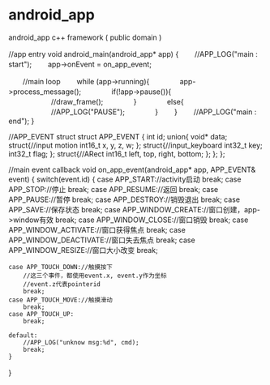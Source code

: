 # android_app
android_app c++ framework ( public domain )

//app entry
void android_main(android_app* app)
{
　　//APP_LOG("main : start");
　　app->onEvent = on_app_event;
 
　　//main loop
　　while (app->running){
　　　　app->process_message();
　　　　if(!app->pause()){
　　　　　　//draw_frame();
　　　　}
　　　　else{
　　　　　　//APP_LOG("PAUSE");
　　　　}
　　}
　　//APP_LOG("main : end");
}

//APP_EVENT struct
struct APP_EVENT
{
	int id;
	union{
		void* data;
		struct{//input motion
			int16_t x, y, z, w;
		};
		struct{//input_keyboard
			int32_t key;
			int32_t flag;
		};
		struct{//ARect
			int16_t left, top, right, bottom;
		};
	};
};

//main event callback
void on_app_event(android_app* app, APP_EVENT& event)
{
    switch(event.id)
    {
    case APP_START://activity启动
        break;
    case APP_STOP://停止
        break;
    case APP_RESUME://返回
        break;
    case APP_PAUSE://暂停
        break;
    case APP_DESTROY://销毁退出
        break;
    case APP_SAVE://保存状态
        break;
    case APP_WINDOW_CREATE://窗口创建，app->window有效
        break;
    case APP_WINDOW_CLOSE://窗口销毁
        break;
    case APP_WINDOW_ACTIVATE://窗口获得焦点
        break;
    case APP_WINDOW_DEACTIVATE://窗口失去焦点
        break;
    case APP_WINDOW_RESIZE://窗口大小改变
        break;
 
    case APP_TOUCH_DOWN://触摸按下
        //这三个事件，都使用event.x, event.y作为坐标
        //event.z代表pointerid
        break;
    case APP_TOUCH_MOVE://触摸滑动
        break;
    case APP_TOUCH_UP:
        break;
 
    default:
        //APP_LOG("unknow msg:%d", cmd);
        break;
    }
}　
